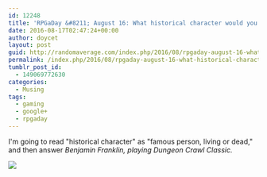 ```yaml
---
id: 12248
title: 'RPGaDay &#8211; August 16: What historical character would you like in your group? For what game?'
date: 2016-08-17T02:47:24+00:00
author: doycet
layout: post
guid: http://randomaverage.com/index.php/2016/08/rpgaday-august-16-what-historical-character-would-you-like-in-your-group-for-what-game/
permalink: /index.php/2016/08/rpgaday-august-16-what-historical-character-would-you-like-in-your-group-for-what-game/
tumblr_post_id:
  - 149069772630
categories:
  - Musing
tags:
  - gaming
  - google+
  - rpgaday
---
```

I'm going to read "historical character" as "famous person, living or dead," and then answer _Benjamin Franklin, playing Dungeon Crawl Classic._

<div>
  <a href='https://plus.google.com/photos/105138568577624786912/albums/6319623519927024657/6319623519409014386'><img src='https://lh3.googleusercontent.com/-h0G7htl0DqQ/V7PQG6yUBnI/AAAAAAABAn4/_ExlulHuIjog_CHac7qkNdyfOYEW16q1QCJoC/benjamin_franklin_1767.jpg?imgmax=550' /></a>
</div>

<div>
  <a href='' style='width:50px;height:50px;display:inline-block;background-size:cover;background-image:url("");'></a> 
</div>